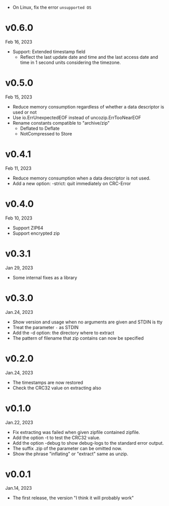 - On Linux, fix the error `unsupported OS`

v0.6.0
======
Feb 16, 2023

- Support: Extended timestamp field
    - Reflect the last update date and time and the last access date and time in 1 second units considering the timezone.

v0.5.0
======
Feb 15, 2023

- Reduce memory consumption regardless of whether a data descriptor is used or not
- Use io.ErrUnexpectedEOF instead of uncozip.ErrTooNearEOF
- Rename constants compatible to "archive/zip"
    - Deflated to Deflate
    - NotCompressed to Store

v0.4.1
======
Feb 11, 2023

- Reduce memory consumption when a data descriptor is not used.
- Add a new option: -strict: quit immediately on CRC-Error

v0.4.0
======
Feb 10, 2023

- Support ZIP64
- Support encrypted zip

v0.3.1
======
Jan 29, 2023

- Some internal fixes as a library

v0.3.0
======
Jan.24, 2023

- Show version and usage when no arguments are given and STDIN is tty
- Treat the parameter `-` as STDIN
- Add the -d option: the directory where to extract
- The pattern of filename that zip contains can now be specified

v0.2.0
======
Jan.24, 2023

- The timestamps are now restored
- Check the CRC32 value on extracting also

v0.1.0
======
Jan.22, 2023

- Fix extracting was failed when given zipfile contained zipfile.
- Add the option -t to test the CRC32 value.
- Add the option -debug to show debug-logs to the standard error output.
- The suffix .zip of the parameter can be omitted now.
- Show the phrase "inflating" or "extract" same as unzip.

v0.0.1
======
Jan.14, 2023

- The first release, the version "I think it will probably work"
